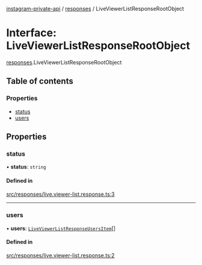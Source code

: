 [instagram-private-api](../../README.md) / [responses](../../modules/responses.md) / LiveViewerListResponseRootObject

# Interface: LiveViewerListResponseRootObject

[responses](../../modules/responses.md).LiveViewerListResponseRootObject

## Table of contents

### Properties

- [status](LiveViewerListResponseRootObject.md#status)
- [users](LiveViewerListResponseRootObject.md#users)

## Properties

### status

• **status**: `string`

#### Defined in

[src/responses/live.viewer-list.response.ts:3](https://github.com/Nerixyz/instagram-private-api/blob/4971f34/src/responses/live.viewer-list.response.ts#L3)

___

### users

• **users**: [`LiveViewerListResponseUsersItem`](LiveViewerListResponseUsersItem.md)[]

#### Defined in

[src/responses/live.viewer-list.response.ts:2](https://github.com/Nerixyz/instagram-private-api/blob/4971f34/src/responses/live.viewer-list.response.ts#L2)
